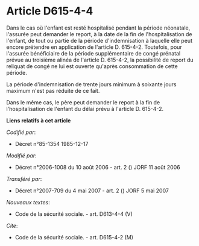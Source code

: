 # Article D615-4-4

Dans le cas où l'enfant est resté hospitalisé pendant la période néonatale, l'assurée peut demander le report, à la date de
la fin de l'hospitalisation de l'enfant, de tout ou partie de la période d'indemnisation à laquelle elle peut encore
prétendre en application de l'article D. 615-4-2. Toutefois, pour l'assurée bénéficiaire de la période supplémentaire de
congé prénatal prévue au troisième alinéa de l'article D. 615-4-2, la possibilité de report du reliquat de congé ne lui est
ouverte qu'après consommation de cette période.

La période d'indemnisation de trente jours minimum à soixante jours maximum n'est pas réduite de ce fait.

Dans le même cas, le père peut demander le report à la fin de l'hospitalisation de l'enfant du délai prévu à l'article D.
615-4-2.

**Liens relatifs à cet article**

_Codifié par_:

  - Décret n°85-1354 1985-12-17

_Modifié par_:

  - Décret n°2006-1008 du 10 août 2006 - art. 2 () JORF 11 août 2006

_Transféré par_:

  - Décret n°2007-709 du 4 mai 2007 - art. 2 () JORF 5 mai 2007

_Nouveaux textes_:

  - Code de la sécurité sociale. - art. D613-4-4 (V)

_Cite_:

  - Code de la sécurité sociale. - art. D615-4-2 (M)
